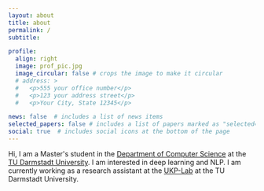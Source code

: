 ```yaml
---
layout: about
title: about
permalink: /
subtitle: 

profile:
  align: right
  image: prof_pic.jpg
  image_circular: false # crops the image to make it circular
  # address: >
  #   <p>555 your office number</p>
  #   <p>123 your address street</p>
  #   <p>Your City, State 12345</p>

news: false  # includes a list of news items
selected_papers: false # includes a list of papers marked as "selected={true}"
social: true  # includes social icons at the bottom of the page
---
```


Hi, I am a Master's student in the [Department of Computer Science](https://www.cs.umd.edu/) at the [TU Darmstadt University](https://www.tu-darmstadt.de/). I am interested in deep learning and NLP. I am currently working as a research assistant at the [UKP-Lab](https://www.informatik.tu-darmstadt.de/ukp/ukp_home/index.en.jsp) at the TU Darmstadt University.

<!-- <i class="fab fa-github"></i> [GitHub](https://github.com/muhammed-shihebi) <br />
<i class="fab fa-linkedin"></i> [LinkedIn](https://www.linkedin.com/in/muhammed-shihebi/) -->



<!-- Write your biography here. Tell the world about yourself. Link to your favorite [subreddit](http://reddit.com). You can put a picture in, too. The code is already in, just name your picture `prof_pic.jpg` and put it in the `img/` folder.

Put your address / P.O. box / other info right below your picture. You can also disable any these elements by editing `profile` property of the YAML header of your `_pages/about.md`. Edit `_bibliography/papers.bib` and Jekyll will render your [publications page](/al-folio/publications/) automatically.

Link to your social media connections, too. This theme is set up to use [Font Awesome icons](http://fortawesome.github.io/Font-Awesome/) and [Academicons](https://jpswalsh.github.io/academicons/), like the ones below. Add your Facebook, Twitter, LinkedIn, Google Scholar, or just disable all of them. -->
